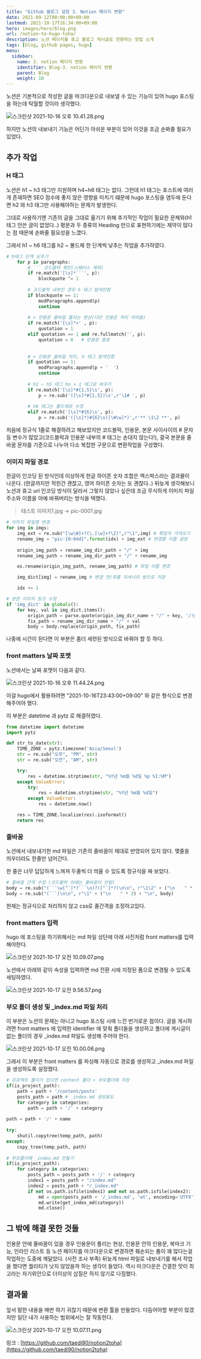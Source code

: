 ```yaml
---
title: "Github 블로그 설정 3. Notion 페이지 변환"
date: 2021-09-12T00:00:00+09:00
lastmod: 2021-10-17T16:34:00+09:00
hero: images/hero/blog.png
url: /notion-to-hugo-toha/
description: 노션 페이지를 휴고 블로그 게시글로 전환하는 방법 소개
tags: [blog, github pages, hugo]
menu:
  sidebar:
    name: 3. notion 페이지 변환
    identifier: Blog-3. notion 페이지 변환
    parent: Blog
    weight: 10
---
```



노션은 기본적으로 작성한 글을 마크다운으로 내보낼 수 있는 기능이 있어 hugo 포스팅을 하는데 탁월할 것이라 생각했다.

![스크린샷 2021-10-16 오후 10.41.28.png](images/pic-0002.png)

하지만 노션의 내보내기 기능은 어딘가 아쉬운 부분이 있어 이것을 조금 손봐줄 필요가 있었다.

## 추가 작업

### H 태그

노션은 h1 ~ h3 태그만 지원하며 h4~h6 태그는 없다. 그런데 h1 태그는 포스트에 여러개 존재하면 SEO 점수에 좋지 않은 영향을 미치기 떄문에 hugo 포스팅을 염두에 둔다면 h2 와 h3 태그만 사용해야하는 문제가 발생한다.

그대로 사용하기엔 기존의 글을 그대로 옮기기 위해 추가적인 작업이 필요한 문제와(h1 태그 안쓴 글이 없었다..)  평문과 두 종류의 Heading 만으로 표현하기에는 제약이 많다는 점 때문에 손봐줄 필요성을 느꼈다.

그래서 h1 ~ h6 태그를 h2 ~ 볼드체 한 단계씩 낮추는 작업을 추가하였다.

```python
# h태그 단계 낮추기
    for p in paragraphs:
        # ``` 코드블럭 확인(스페이스 제외)
        if re.match('[\s]*```', p):
            blockquote ^= 1
            
        # 코드블럭 내부인 경우 h 태그 탐색안함
        if blockquote == 1:
            modParagraphs.append(p)
            continue
        
        # > 인용문 줄바꿈 풀리는 현상(다단 인용은 처리 어려움)
        if re.match('[\s]*>' , p):
            quotation = 1
        elif quotation == 1 and re.fullmatch('', p):
            quotation = 0   # 인용문 종료
            
            
        # > 인용문 줄바꿈 처리, h 태그 탐색안함
        if quotation == 1:
            modParagraphs.append(p + '  ')
            continue
        
        # h1 ~ h5 태그 hn + 1 태그로 바꾸기
        if re.match('[\s]*#{1,5}\s', p):
            p = re.sub('([\s]*#{1,5})\s',r'\1# ', p) 
        
        # h6 태그는 볼드체로 수정
        elif re.match('[\s]*#{6}\s', p):
            p = re.sub('([\s]*)#{6}\s([\W\w]*)',r'** \1\2 **', p)
```

처음에 정규식 1줄로 해결하려고 해보았지만 코드블럭, 인용문, 본문 사이사이의 # 문자 등 변수가 많았고(코드블럭과 인용문 내부의 # 태그는 손대지 않는다!), 결국 본문을 줄바꿈 문자를 기준으로 나누어 다소 복잡한 구문으로 변환작업을 구성했다.

### 이미지 파일 경로

한글이 인코딩 된 방식인데 이상하게 한글 하이픈 숫자 조합은 엑스박스라는 결과물이 나온다. (한글까지만 적힌건 괜찮고, 영어 하이픈 숫자는 또 괜찮다..) 뒤늦게 생각해보니 노션과 휴고 url 인코딩 방식이 달라서 그렇지 않았나 싶은데 조금 무식하게 이미지 파일 주소와 이름을 아예 바꿔버리는 방식을 택했다.

> 테스트 이미지1.jpg → pic-0001.jpg  
>   

```python
# 이미지 파일명 변경
for img in imgs:
    img_ext = re.sub("[\w\W]+?(\.[\w]+?\Z)",r"\1",img) # 확장자 가져오기
    rename_img = "pic-{0:04d}".format(idx) + img_ext # 변경할 이름 설정
                
    origin_img_path = rename_img_dir_path + "/" + img
    rename_img_path = rename_img_dir_path + "/" + rename_img

    os.rename(origin_img_path, rename_img_path) # 파일 이름 변경

    img_dict[img] = rename_img # 변경 전/후를 딕셔너리 쌍으로 저장

    idx += 1
```

```python
# 본문 이미지 링크 수정
if 'img_dict' in globals():
    for key, val in img_dict.items():
        origin_path = parse.quote(origin_img_dir_name + "/" + key, '/!@#$&()_-+=~\';,')
        fix_path = rename_img_dir_name + "/" + val
        body = body.replace(origin_path, fix_path)
```

나중에 시간이 된다면 이 부분은 좀더 세련된 방식으로 바꿔야 할 듯 하다.

### front matters 날짜 포맷

노션에서는 날짜 포맷이 다음과 같다.

![스크린샷 2021-10-16 오후 11.44.24.png](images/pic-0005.png)

이걸 hugo에서 활용하려면 "2021-10-16T23:43:00+09:00" 와 같은 형식으로 변경해주어야 했다.

이 부분은 datetime 과 pytz 로 해결하였다.

```python
from datetime import datetime
import pytz

def str_to_date(str):
    TIME_ZONE = pytz.timezone('Asia/Seoul')
    str = re.sub("오후", "PM", str)
    str = re.sub("오전", "AM", str)

    try:
        res = datetime.strptime(str, "%Y년 %m월 %d일 %p %I:%M")
    except ValueError:
        try:
            res = datetime.strptime(str, "%Y년 %m월 %d일")
        except ValueError:
            res = datetime.now()

    res = TIME_ZONE.localize(res).isoformat()
    return res
```

### 줄바꿈

노션에서 내보내기한 md 파일은 기존의 줄바꿈이 제대로 반영되어 있지 않다. 몇줄을 띄우더라도 한줄만 넘어간다.

한 줄은 너무 답답하게 느껴져 두줄씩 더 띄울 수 있도록 정규식을 짜 보았다.

```python
# 줄바꿈 간격 수정 (코드블럭 아래는 줄바꿈이 안됨)
body = re.sub("(```\w[^`]*?```\n)?([^`]*?)\n\n", r"\1\2" + ("\nㅤ  " * 3) + "\n", body) 
body = re.sub("(```)\n\n", r"\1" + ("\nㅤ  " * 3) + "\n", body)
```

현재는 정규식으로 처리하지 않고 css로 줄간격을 조정하고있다.

### front matters 입력

hugo 에 포스팅을 하기위해서는 md 파일 상단에 아래 사진처럼 front matters를 입력해야한다. 

![스크린샷 2021-10-17 오전 10.09.07.png](images/pic-0003.png)

노션에서 아래와 같이 속성을 입력하면 md 전환 시에 지정된 폼으로 변경될 수 있도록 세팅하였다. 

![스크린샷 2021-10-17 오전 9.56.57.png](images/pic-0004.png)

### 부모 폴더 생성 및 _index.md 파일 처리

이 부분은 노션의 문제는 아니고 hugo 포스팅 시에 느낀 번거로운 점이다. 글을 게시하려면 front matters 에 입력한 identifier 에 맞춰 폴더들을 생성하고 폴더에 게시글이 없는 폴더의 경우 _index.md 파일도 생성해 주어야 한다. 

![스크린샷 2021-10-17 오전 10.00.06.png](images/pic-0006.png)

그래서 이 부분은 front matters 를 파싱해 자동으로 경로를 생성하고 _index.md 파일을 생성하도록 설정했다.

```python
# 프로젝트 폴더가 있으면 content 폴더 + 부모폴더에 저장
if(is_project_path):
    path = path + '/content/posts'
    posts_path = path # _index.md 생성용도
    for category in categories:
        path = path + '/' + category
    
path = path + '/' + name
    
try:
    shutil.copytree(temp_path, path)
except:
    copy_tree(temp_path, path)
        
# 부모폴더에 _index.md 만들기
if(is_project_path):
    for category in categories:
        posts_path = posts_path + '/' + category
        index1 = posts_path + "/index.md"
        index2 = posts_path + "/_index.md"
        if not os.path.isfile(index1) and not os.path.isfile(index2):
            md = open(posts_path + '/_index.md', 'wt', encoding='UTF8')
            md.write(get_index_md(category))
            md.close()
```

## 그 밖에 해결 못한 것들

인용문 안에 줄바꿈이 있을 경우 인용문이 풀리는 현상, 인용문 안의 인용문, 북마크 기능, 인라인 리스트 등  노션 페이지를 마크다운으로 변경하면 훼손되는 폼이 꽤 많다는걸 작업하는 도중에 깨달았다. (사전 조사 부족) 뒤늦게 html 파일로 내보내기를 해서 작업을 했다면 퀄리티가 낫지 않았을까 하는 생각이 들었다. 역시 마크다운은 간결한 맛이 최고라는 자기위안으로 더이상의 삽질은 하지 않기로 다짐했다.

## 결과물

앞서 말한 내용을 매번 하기 귀찮기 때문에 변환 툴을 만들었다. 다듬어야할 부분이 많겠지만 일단 내가 사용하는 범위에서는 잘 작동한다.

![스크린샷 2021-10-17 오전 10.07.11.png](images/pic-0001.png)

링크 : [https://github.com/taedi90/notion2toha](https://github.com/taedi90/notion2toha)